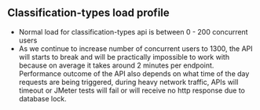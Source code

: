 Classification-types load profile
---------------------------------
* Normal load for classification-types api is between 0 - 200 concurrent users
* As we continue to increase number of concurrent users to 1300, the API will starts to break and will be practically impossible to work with because on average it takes around 2 minutes per endpoint. Performance outcome of the API also depends on what time of the day requests are being triggered, during heavy network traffic, APIs will timeout or JMeter tests will fail or will receive no http response due to database lock. 